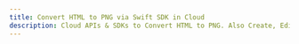 ---title: Convert HTML to PNG via Swift SDK in Clouddescription: Cloud APIs & SDKs to Convert HTML to PNG. Also Create, Edit & Render Microsoft Word & OpenOffice documents in the Cloud.---